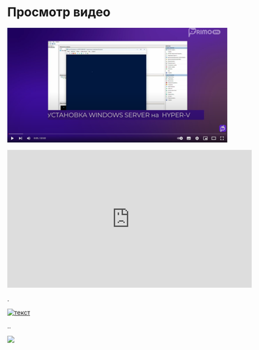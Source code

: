 # Просмотр видео

[![установка оркестратора](<../../../.gitbook/assets/test-pic.png>)](https://youtu.be/IAIRmChw65k?si=EGuQeE-o9Cn21OF8?t=5s "")


<iframe width="560" height="315" src="https://www.youtube.com/embed/IAIRmChw65k?si=EGuQeE-o9Cn21OF8" frameborder="0" allow="accelerometer; autoplay; clipboard-write; encrypted-media; gyroscope; picture-in-picture" allowfullscreen></iframe>

.


[![текст](https://img.youtube.com/vi/IAIRmChw65k&ab_channel=PrimoRPA/0.png)](https://www.youtube.com/watch?v=IAIRmChw65k?si=EGuQeE-o9Cn21OF8)

..

[![](<img src="//img.youtube.com/vi/IAIRmChw65k&ab_channel=PrimoRPA/0.png" width="640" height="480">)](https://www.youtube.com/watch?v=IAIRmChw65k&ab_channel=PrimoRPA)

